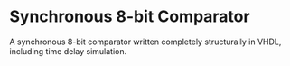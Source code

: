 # Synchronous 8-bit Comparator

A synchronous 8-bit comparator written completely structurally in VHDL, including time delay simulation.
